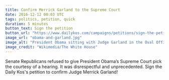 ```yaml
---
title: Confirm Merrick Garland to the Supreme Court
date: 2016-12-12 00:03 UTC
tags: politics, petition, quick
duration: 5 minutes
button_text: Sign the petition
button_url: "https://www.dailykos.com/campaigns/petitions/sign-the-petition-to-joe-biden-and-senate-democrats-confirm-merrick-garland-to-supreme-court-on-january-3rd"
image_url: "obama-and-garland.jpg"
image_alt: "President Obama sitting with Judge Garland in the Oval Office"
image_credit: "Wikimedia/The White House"
---
```


Senate Republicans refused to give President Obama’s Supreme Court pick the
courtesy of a hearing. It was disrespectful and unprecedented. Sign the Daily
Kos's petition to confirm Judge Merrick Garland!

